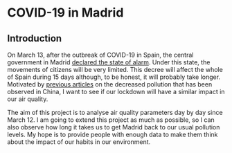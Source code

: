 # COVID-19 in Madrid

## Introduction

On March 13, after the outbreak of COVID-19 in Spain, the central government in Madrid [declared the state of alarm](https://english.elpais.com/society/2020-03-15/spains-state-of-alarm-the-key-measures-that-are-now-in-place.html). Under this state, the movements of citizens will be very limited. This decree will affect the whole of Spain during 15 days although, to be honest, it will probably take longer. Motivated by [previous articles](https://www.businessinsider.com/quarantines-air-pollution-china-but-wont-last-for-long-expert-2020-3?IR=T) on the decreased pollution that has been observed in China, I want to see if our lockdown will have a similar impact in our air quality.

The aim of this project is to analyse air quality parameters day by day since March 12. I am going to extend this project as much as possible, so I can also observe how long it takes us to get Madrid back to our usual pollution levels. My hope is to provide people with enough data to make them think about the impact of our habits in our environment.